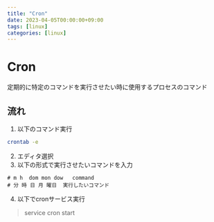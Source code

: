 ```yaml
---
title: "Cron"
date: 2023-04-05T00:00:00+09:00
tags: [linux]
categories: [linux]
---
```

# Cron

定期的に特定のコマンドを実行させたい時に使用するプロセスのコマンド

## 流れ

1. 以下のコマンド実行
``` bash
crontab -e 
```
2. エディタ選択
3. 以下の形式で実行させたいコマンドを入力
``` cron
# m h  dom mon dow   command
# 分 時 日 月 曜日  実行したいコマンド
```
4. 以下でcronサービス実行
> service cron start